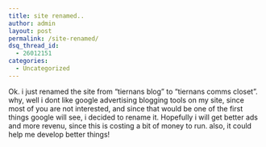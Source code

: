 ```yaml
---
title: site renamed..
author: admin
layout: post
permalink: /site-renamed/
dsq_thread_id:
  - 26012151
categories:
  - Uncategorized
---
```

Ok. i just renamed the site from &#8220;tiernans blog&#8221; to &#8220;tiernans comms closet&#8221;. why, well i dont like google advertising blogging tools on my site, since most of you are not interested, and since that would be one of the first things google will see, i decided to rename it. Hopefully i will get better ads and more revenu, since this is costing a bit of money to run. also, it could help me develop better things!